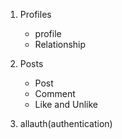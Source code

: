 1. Profiles
    - profile
    - Relationship

2. Posts
    - Post
    - Comment
    - Like and Unlike

3. allauth(authentication)